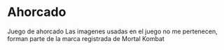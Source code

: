# Ahorcado
Juego de ahorcado
Las imagenes usadas en el juego no me pertenecen, forman parte de la marca registrada de Mortal Kombat
